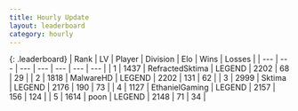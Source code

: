 ```yaml
---
title: Hourly Update
layout: leaderboard
category: hourly
---
```


{: .leaderboard}
| Rank | LV | Player | Division | Elo | Wins | Losses |
| --- | --- | --- | --- | --- | --- | --- |
| <span data-change="0">1</span> | 1437 | <span title="ID: 402846">RefractedSktima</span> | LEGEND | <span data-change="0">2202</span> | <span data-change="0">68</span> | <span data-change="0">29</span> |
| <span data-change="0">2</span> | 1818 | <span title="ID: 261794">MalwareHD</span> | LEGEND | <span data-change="0">2202</span> | <span data-change="0">131</span> | <span data-change="0">62</span> |
| <span data-change="0">3</span> | 2999 | <span title="ID: 353063">Sktima</span> | LEGEND | <span data-change="6">2176</span> | <span data-change="4">190</span> | <span data-change="1">73</span> |
| <span data-change="0">4</span> | 1127 | <span title="ID: 719356">EthanielGaming</span> | LEGEND | <span data-change="0">2157</span> | <span data-change="0">156</span> | <span data-change="0">124</span> |
| <span data-change="0">5</span> | 1614 | <span title="ID: 540690">poon</span> | LEGEND | <span data-change="0">2148</span> | <span data-change="0">71</span> | <span data-change="0">34</span> |